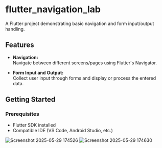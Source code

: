# flutter_navigation_lab

A Flutter project demonstrating basic navigation and form input/output handling.

## Features

- **Navigation:**  
  Navigate between different screens/pages using Flutter's Navigator.

- **Form Input and Output:**  
  Collect user input through forms and display or process the entered data.

## Getting Started

### Prerequisites

- Flutter SDK installed
- Compatible IDE (VS Code, Android Studio, etc.)

![Screenshot 2025-05-29 174526](https://github.com/user-attachments/assets/1360b884-6bf0-4907-9be5-f67f286f0b21)
![Screenshot 2025-05-29 174630](https://github.com/user-attachments/assets/730cda98-bd80-4a72-95f8-86604d73eb0a)
